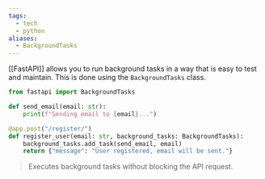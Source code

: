 ```yaml
---
tags:
  - tech
  - python
aliases:
  - BackgroundTasks
---
```

[[FastAPI]] allows you to run background tasks in a way that is easy to test and maintain. This is done using the `BackgroundTasks` class.

```python
from fastapi import BackgroundTasks

def send_email(email: str):
    print(f"Sending email to {email}...")

@app.post("/register/")
def register_user(email: str, background_tasks: BackgroundTasks):
    background_tasks.add_task(send_email, email)
    return {"message": "User registered, email will be sent."}
```
> Executes background tasks without blocking the API request.

